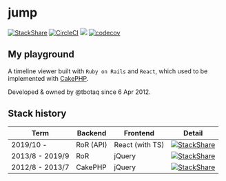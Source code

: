 # jump
[![StackShare](http://img.shields.io/badge/tech-stack-0690fa.svg?style=flat)](https://stackshare.io/tbotaq/twitjump-me-2019-slash-10)
[![CircleCI](https://circleci.com/gh/tbotaq/jump.svg?style=svg)](https://circleci.com/gh/tbotaq/jump)
![](https://github.com/tbotaq/jump/workflows/Frontend/badge.svg)
[![codecov](https://codecov.io/gh/tbotaq/jump/branch/rebuild-frontend/graph/badge.svg?token=0TExBWzYW5)](https://codecov.io/gh/tbotaq/jump)
## My playground
A timeline viewer built with `Ruby on Rails` and `React`, which used to be implemented with [CakePHP](https://github.com/tbotqy/timeline-viewer).

Developed & owned by @tbotaq since 6 Apr 2012.

## Stack history
Term | Backend | Frontend | Detail
-- | -- | -- | --
2019/10 - | RoR (API) | React (with TS) | [![StackShare](http://img.shields.io/badge/tech-stack-0690fa.svg?style=flat)](https://stackshare.io/tbotaq/twitjump-me-2019-slash-10)
2013/8 - 2019/9 | RoR | jQuery | [![StackShare](http://img.shields.io/badge/tech-stack-0690fa.svg?style=flat)](https://stackshare.io/tbotaq/twitjump-me-2013-slash-8-2019-slash-9)
2012/8 - 2013/7 | CakePHP | jQuery | [![StackShare](http://img.shields.io/badge/tech-stack-0690fa.svg?style=flat)](https://stackshare.io/tbotaq/twitjump-me-2012-slash-8-2013-slash-7)

